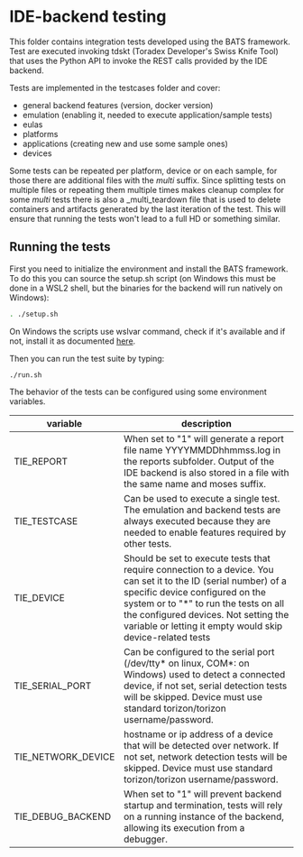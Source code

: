 # IDE-backend testing

This folder contains integration tests developed using the BATS framework.
Test are executed invoking tdskt (Toradex Developer's Swiss Knife Tool) that uses the Python API to invoke the REST calls provided by the IDE backend.

Tests are implemented in the testcases folder and cover:
- general backend features (version, docker version)
- emulation (enabling it, needed to execute application/sample tests)
- eulas
- platforms
- applications (creating new and use some sample ones)
- devices

Some tests can be repeated per platform, device or on each sample, for those there are additional files with the _multi_ suffix.
Since splitting tests on multiple files or repeating them multiple times makes cleanup complex for some _multi_ tests there is also a _multi_teardown file that is used to delete containers and artifacts generated by the last iteration of the test. This will ensure that running the tests won't lead to a full HD or something similar.

## Running the tests

First you need to initialize the environment and install the BATS framework. To do this you can source the setup.sh script (on Windows this must be done in a WSL2 shell, but the binaries for the backend will run natively on Windows):

```bash
. ./setup.sh
```

On Windows the scripts use wslvar command, check if it's available and if not, install it as documented [here](https://github.com/wslutilities/wslu).

Then you can run the test suite by typing:

```
./run.sh
```

The behavior of the tests can be configured using some environment variables.

| variable | description |
|------------|----------------------------|
| TIE_REPORT | When set to "1" will generate a report file name YYYYMMDDhhmmss.log in the reports subfolder. Output of the IDE backend is also stored in a file with the same name and moses suffix. |
| TIE_TESTCASE | Can be used to execute a single test. The emulation and backend tests are always executed because they are needed to enable features required by other tests. |
| TIE_DEVICE | Should be set to execute tests that require connection to a device. You can set it to the ID (serial number) of a specific device configured on the system or to "*" to run the tests on all the configured devices. Not setting the variable or letting it empty would skip device-related tests |
| TIE_SERIAL_PORT | Can be configured to the serial port (/dev/tty* on linux, COM*: on Windows) used to detect a connected device, if not set, serial detection tests will be skipped. Device must use standard torizon/torizon username/password. |
| TIE_NETWORK_DEVICE | hostname or ip address of a device that will be detected over network. If not set, network detection tests will be skipped. Device must use standard torizon/torizon username/password. |
| TIE_DEBUG_BACKEND | When set to "1" will prevent backend startup and termination, tests will rely on a running instance of the backend, allowing its execution from a debugger. |

